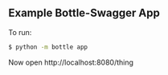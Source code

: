 Example Bottle-Swagger App
--------------------------

To run:

```bash
$ python -m bottle app
```

Now open http://localhost:8080/thing
